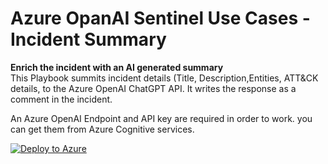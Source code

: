 # Azure OpanAI Sentinel Use Cases - Incident Summary

<b>Enrich the incident with an AI generated summary<br></b>
This Playbook summits incident details (Title, Description,Entities, ATT&CK details, to the Azure OpenAI ChatGPT API. It writes the response as a comment in the incident. 

An Azure OpenAI Endpoint and API key are required in order to work. you can get them from Azure Cognitive services. 


[![Deploy to Azure](https://aka.ms/deploytoazurebutton)](https://portal.azure.com/#create/Microsoft.Template/uri/EncodedURI)

